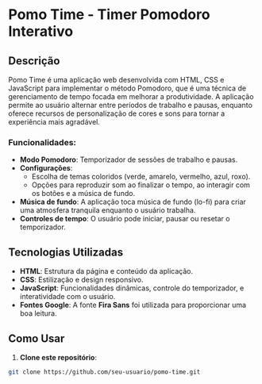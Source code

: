 # Pomo Time - Timer Pomodoro Interativo

## Descrição

Pomo Time é uma aplicação web desenvolvida com HTML, CSS e JavaScript para implementar o método Pomodoro, que é uma técnica de gerenciamento de tempo focada em melhorar a produtividade. A aplicação permite ao usuário alternar entre períodos de trabalho e pausas, enquanto oferece recursos de personalização de cores e sons para tornar a experiência mais agradável.

### Funcionalidades:

- **Modo Pomodoro**: Temporizador de sessões de trabalho e pausas.
- **Configurações**:
  - Escolha de temas coloridos (verde, amarelo, vermelho, azul, roxo).
  - Opções para reproduzir som ao finalizar o tempo, ao interagir com os botões e a música de fundo.
- **Música de fundo**: A aplicação toca música de fundo (lo-fi) para criar uma atmosfera tranquila enquanto o usuário trabalha.
- **Controles de tempo**: O usuário pode iniciar, pausar ou resetar o temporizador.

## Tecnologias Utilizadas

- **HTML**: Estrutura da página e conteúdo da aplicação.
- **CSS**: Estilização e design responsivo.
- **JavaScript**: Funcionalidades dinâmicas, controle do temporizador, e interatividade com o usuário.
- **Fontes Google**: A fonte **Fira Sans** foi utilizada para proporcionar uma boa leitura.

## Como Usar

1. **Clone este repositório**:

```bash
git clone https://github.com/seu-usuario/pomo-time.git
